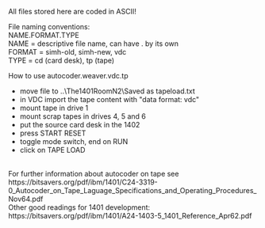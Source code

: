 All files stored here are coded in ASCII!

File naming conventions:
<br>
NAME.FORMAT.TYPE
<br>
NAME = descriptive file name, can have . by its own<br>
FORMAT = simh-old, simh-new, vdc<br>
TYPE = cd (card desk), tp (tape)<br>

How to use autocoder.weaver.vdc.tp<br>
- move file to ..\The1401RoomN2\Saved as tapeload.txt<br>
- in VDC import the tape content with "data format: vdc"<br>
- mount tape in drive 1<br>
- mount scrap tapes in drives 4, 5 and 6<br>
- put the source card desk in the 1402<br>
- press START RESET<br>
- toggle mode switch, end on RUN<br>
- click on TAPE LOAD<br>
<br>
For further information about autocoder on tape see https://bitsavers.org/pdf/ibm/1401/C24-3319-0_Autocoder_on_Tape_Laguage_Specifications_and_Operating_Procedures_Nov64.pdf<br>
Other good readings for 1401 development: https://bitsavers.org/pdf/ibm/1401/A24-1403-5_1401_Reference_Apr62.pdf<br>
